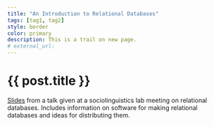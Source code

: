 ```yaml
---
title: "An Introduction to Relational Databases"
tags: [tag1, tag2]
style: border
color: primary
description: This is a trail on new page.
# external_url: 
---
```

# {{ post.title }}

[Slides](https://www.dropbox.com/s/ail5igln16tpum8/April15_SocioLabMeeting_RelationalDatabases.pdf?dl=0) from a talk given at a sociolinguistics lab meeting on relational databases. Includes information on software for making relational databases and ideas for distributing them.
